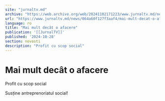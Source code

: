 ```yaml
---
site: "jurnaltv.md"
archive: "https://web.archive.org/web/20241102171223/www.jurnaltv.md/news/064a60f127f3aaf4/mai-mult-decat-o-afacere.html"
url: "https://www.jurnaltv.md/news/064a60f127f3aaf4/mai-mult-decat-o-afacere.html"
language: ro
title: "Mai mult decât o afacere"
publication: '[[JurnalTV]]'
published: '2024-10-28'
section: novosti
description: "Profit cu scop social"
---
```


# Mai mult decât o afacere

Profit cu scop social

Susține antreprenoriatul social!